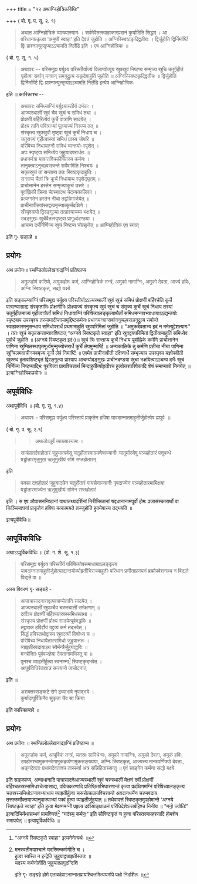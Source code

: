 +++
title = "१२ अथाग्निहोत्रिकविधिः"

+++
( बो. गृ. प. सू. २. १) 

> अथात आग्निहोत्रिकं व्याख्यास्यामः । सर्वमेवैतत्स्वाहाकारप्रदानं कुर्यादिति सिद्धम् । आ परिधानात्कृत्वा 'अमुष्यै स्वाहा' इति दैवतं जुहोति । अग्निस्स्विष्टकृद्द्वितीयः । द्विर्जुहोति द्विर्निर्मार्ष्टि द्विः प्राश्नात्युत्सृप्याऽऽचामति निर्लेढि इति । एष आग्निहोत्रिकः ॥ 

( बो. गृ. सू. १. ५) 

> अथापरः -- परिसमूह्य पर्युक्ष्य परिस्तीर्याज्यं विलाप्योत्पूय स्रुक्स्रुवं निष्टप्य सम्मृज्य स्रुचि चतुर्गृहीतं गृहीत्वा सर्वान् मन्त्रान् समनुद्रुत्य सकृदेवाहुतिं जुहोति ॥ अग्निस्स्विष्टकृद्द्वितीयः ॥ द्विर्जुहोति द्विर्निर्मार्ष्टि द्विः प्राश्नात्युत्सृप्याऽऽचामति निर्लेढि इत्येष आग्निहोत्रिकः

इति ॥ कारिकाश्च --

> अथापरः समिध्याग्निं पर्युक्ष्यास्तीर्य दर्भकः ।  
आज्यस्थालीं स्रुवं चैव स्रुचं च समिधं तथा ॥  
प्रोक्षणीं बर्हिरित्येवं कूर्चे पात्राणि सादयेत् ।  
प्रोक्ष्य तानि पवित्राभ्यां पूतमाज्यं निरूप्य तत् ॥  
संस्कृत्य स्रुक्स्रुवौ मृष्ट्वा स्रुचं कूर्चे निधाय च ।  
चतुराज्यं गृहीत्वास्यां समिधं प्रास्य चोपरि ॥  
परिषिच्य निधायाग्नौ समिधं चान्तयोः स्पृशेत् ।  
अपः स्पृष्ट्वा समिध्येव जुहुयादपरार्धतः ॥  
प्रधानमंत्रा यावन्तश्चिकीर्षितस्य कर्मणः ।  
तानुक्त्वाऽनुच्छ्वसन्नन्ते सर्वेषामिति निश्चयः ॥  
सकृत्स्रुचं तां सन्ताप्य ततः स्विष्टकृदाहुतिः ।  
सन्ताप्य चैतां त्रिः कूर्चे निधायाथ स्पृशेद्घृतम् ॥  
प्राचोत्तानेन हस्तेन सम्मृज्याकूर्च उत्तरे ॥  
पूर्वाह्निकी क्रिया चेत्स्यादथ चेदन्यकालिका ।  
प्रत्यग्गतेन हस्तेन नीचा तद्वन्निमार्जयेत् ॥  
प्राचीनावीतवांस्तद्वत्प्रमृज्यात्कूर्चदक्षिणे ।  
सँस्पृश्यापो द्विरङ्गुल्या तत्प्राश्याचम्य भक्षयेत् ॥  
उदङ्मुखः स्रुचैवैतत्स्पृष्ट्वा प्रागूर्ध्वदण्डया ।  
आचम्य दर्भैर्निर्णिज्य स्रुचं निष्टप्य चोत्सृजेत् ॥
आग्निहोत्रिक एष स्यात्

इति गृ॰ सङ्ग्रहे ॥

## प्रयोगः

अथ प्रयोगः॥ स्थण्डिलोल्लेखनाद्यग्निं प्रतिष्ठाप्य 

> अमुकहोमं करिष्ये, अमुकहोमः कर्म, आग्निहोत्रिकं तन्त्रं, अमुको नामाग्निः, अमुको देवता, आज्यं हविः, अग्निः स्विष्टकृत्, सद्यो यक्ष्ये

इति सङ्कल्प्याग्निं परिसमूह्य पर्युक्ष्य परिस्तीर्याऽऽज्यस्थालीं स्रुवं स्रुचं समिधं प्रोक्षणीं बर्हिश्चेति कूर्चे पात्राण्यासाद्य संस्कृताभिः प्रोक्षणीभिः प्रोक्ष्याज्यं संस्कृत्य स्रुवं स्रुचं च संमृज्य कूर्चे स्रुचं निधाय तस्यां चतुर्गृहीतमाज्यं गृहीत्वात्रैताँ समिधं निधायाग्निं परिषिच्यालङ्कृत्याथैताँ समिधमग्नावभ्याधायाऽऽद्यन्तयोः स्पृष्ट्वाप उपस्पृश्य तस्यामादीप्तायामुद्दिष्टकर्मणः प्रधानमन्त्रान्सर्वाननुच्छ्वसन्ननुद्रुत्य सर्वान्ते स्वाहाकारमनुसन्धाय समिधोपरार्धे प्रथमामाहुतिं स्रुवपरिमितां जुहोति ॥ "अमुकदेवताभ्य इदं न ममेत्युद्देशत्यागः" । ततः स्रुचं सकृत्सन्ताप्यावशिष्टात् “अग्नये स्विष्टकृते स्वाहा” इति स्रुवद्वयपरिमितां द्वितीयामाहुतिं समिध्येव पूर्वार्धे जुहोति ॥ (अग्नये स्विष्टकृत इदं॰)॥ स्रुचं त्रिः सन्ताप्य कूर्चे निधाय पूर्वाह्निके कर्मणि प्राचोत्तानेन पाणिना स्रुग्बिलस्थघृतमूर्ध्वमुन्मृज्योत्तरार्धे कूर्चे लेपमुन्मार्ष्टि ॥ अन्यकालिके तु कर्मणि प्रतीचा नीचा पाणिना स्रुग्बिलमवाचीनमवमृज्य कूर्चे लेपं निमार्ष्टि ॥ एवमेव प्राचीनावीती दक्षिणार्धे सम्भृज्याप उपस्पृश्य यज्ञोपवीती स्रुक्स्थं हुतावशिष्टघृतं द्विरङ्गुल्या प्राश्याप आचम्योदङ्मुखः प्राचीनदण्डया स्रुचा भक्षयित्वाऽऽचम्य दर्भैः स्रुचं निर्णिज्य निष्टप्याद्भिः पूरयित्वा प्रायश्चित्तार्थं मिन्दाहुतीर्व्याहृतीश्च हुत्वोत्तरपरिषेकादि शेषं समाप्यापो निनयेत् ॥ इत्याग्निहोत्रिकप्रयोगः ॥

## अपूर्वविधिः

अथापूर्वविधि ॥ (बो. गृ. सू. १.४) 

> अथापरः - परिसमूह्य पर्युक्ष्य परिस्तार्य प्राकृतेन हविषा यावदाम्नातमाहुतीर्जुहोत्येष ह्यपूर्वः ॥ 

( बो. गृ. प. सू. २.१) 

>> अथातोऽपूर्वं व्याख्यास्यामः । 

> सायंप्रातर्दशहोतारं जुहुयात्पर्वसु चतुर्होतारमाग्रयणेष्वज्यानीः चातुर्मास्येषु पञ्चहोतारं पशुबन्धे षड्ढोतारमृतुमुख ऋतुमुखीयं सोमे सप्तहोतारम् 

इति 

> पयसा दशहोतारं जुहुयादन्नेन चतुर्होतारं पायसेनाज्यानीः पृषदाज्येन पञ्चहोतारमामिक्षया षड्ढोतारमाज्येन ऋतुमुखीयं सोमेन सप्तहोतारं

इति । स एष औपासननिष्ठानां याथातथ्यदर्शिनां निरीप्सितानां श्रद्दधानानामपूर्वो होमः प्रजासंस्कारार्थो वा किञ्चिज्ज्ञानां प्राकृतेन हविषा यत्कामयते तज्जुहोति हुतमेवास्य तद्भवति ॥ 

इत्यपूर्वविधिः॥

## आपूर्विकविधिः

अथाऽऽपूर्विकविधिः ॥ (वो. ग. शे. सू. १.३) 

> परिसमूह्य पर्युक्ष्य परिस्तीर्य परिषिच्योपसमाधायाऽलङ्कृत्य यावदाम्नातमाहुतीर्जुहोत्याद्यन्तयोर्व्याहृतीभिराज्याहुतीः परिधान प्रणीताप्रणयनं ब्रह्मोपवेशनञ्च न विद्यते विद्यते वा ॥ 

अस्य विवरणं गृ॰ सङ्ग्रहे - 

> आपात्रासादनात्तद्वत्पात्राण्येतानि सादयेत् ।  
आज्यस्थालीं स्रुवञ्चैव चरुस्थालीं समेक्षणाम् ॥  
दर्वीञ्च प्रोक्षणीं बर्हिश्चतस्रस्समिधस्तथा ।  
संस्कृत्य प्रोक्षणीं प्रोक्ष्य सादयेत्पूर्ववद्धविः ॥  
तद्द्रव्यकं हविर्ज्ञेयं यद्द्रव्यं कर्म तद्भवेत् ।  
सिद्धं हविस्तथोद्वास्य स्रुवदर्व्यो विशोध्य च ॥  
परिषिच्य निधायैतास्समिधो जुहुयात्ततः ।  
व्याहृतीरवदायाऽथ स्वैर्मन्त्रैर्जुहुयाद्धविः ॥  
मन्त्रोक्तिः पूर्ववज्ज्ञेया देवतानामभिस्तु वा ॥  
पुनश्च व्याहृतीर्हुत्वा स्वनाम्ना[^१] स्विष्टकृद्भवेत् ।  
आपूर्वविधिरेतावान्न सन्त्यन्ये त्वचोदनात्

इति ॥ 

[^१]: "अग्नये स्विष्टकृते स्वाहा" इत्यनेनेत्यर्थः ॥

> अशक्तस्सङ्कटे रोगे द्रव्याभावे नृपाद्भये ।  
कुर्यादापूर्विकेनैव सुकृता चैव सा क्रिया

इति कारिकान्तरे ॥

## प्रयोगः

अथ प्रयोगः ॥ स्थण्डिलोल्लेखनाद्याग्निं प्रतिष्ठाप्य ॥ 

> अमुकहोमः कर्म, आपूर्विकं तन्त्रं, चतस्रः सामिधेन्यः, अमुको नामाग्निः, अमुको देवता, अमुकं हविः, उपहोमश्चामुकमन्त्रेणामुकद्रव्येणामुकसङ्ख्यया, अग्निः स्विष्टकृत्, आज्यस्य मान्त्रवर्णिक्यो देवताः, अङ्गदेवताः प्रधानदेवताश्च तास्सर्वा अत्र सन्निहितास्सन्तु ॥ एवं साङ्गेन कर्मणा सद्यो यक्ष्ये

इति सङ्कल्प्य, अन्वाधानादि पात्रासादनेआज्यस्थालीं स्रुवं चरुस्थालीं मेक्षणं दर्वीं प्रोक्षणीं बर्हिश्चतस्रस्समिधश्चेत्यासाद्य, पवित्रकरणादि प्रतिष्ठिताभिघारणान्तं कृत्वा प्रदक्षिणमग्निं परिषिच्यालङ्कृत्य चतस्रस्समिधोऽग्नावभ्याधाय व्याहृतीर्हुत्वा चरूसेत्कप्रायश्चित्तान्ते अवदानधर्मेण चरुमवदाय तत्तत्कर्मोक्तयाज्यानुवाक्याभ्यां पक्वं हुत्वा व्याहृतीर्जुहुयात् ॥ तथैवावत्तं स्विष्टकृतमुपहोमान्ते 'अग्नये स्विष्टकृते स्वाहा' इति हुत्वा मेक्षणमग्नौ प्रहृत्य दर्वीसाङ्क्षाळनं परिधिदेशेऽन्तर्बहिश्च निनीय ॥ "मनो॒ ज्योतिः॑” इत्यादिभिर्यथासम्भवं प्रायश्चित्तं[^१_१] “यद॑स्य॒ कर्मणः॒" इति सौविष्टकृतं च हुत्वा परिस्तरणप्रहरणादि होमशेष समापयेत् ॥ इत्यापूर्विकविधिः ॥

[^१_१]: 

    मनस्वतीमयाश्चाने यदस्मिन्कर्मणीति च ।  
    हुत्वा स्वस्ति न इन्द्रेति जुहुयाद्व्याहृतीस्ततः ॥  
    यदस्य कर्मणोतीति जुहुयात्प्रागुदग्दिशि 
    
    इति गृ॰ सङ्ग्रहे होमे एतावदेवाऽनाम्नातप्रायश्चित्तमित्ययमपि पक्षो निदर्शितः ॥ 
